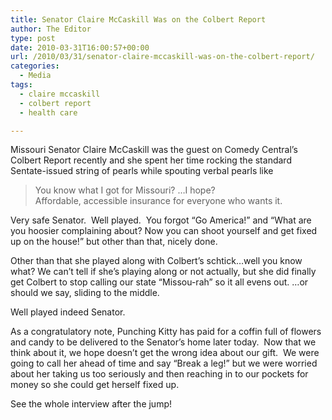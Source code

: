 ```yaml
---
title: Senator Claire McCaskill Was on the Colbert Report
author: The Editor
type: post
date: 2010-03-31T16:00:57+00:00
url: /2010/03/31/senator-claire-mccaskill-was-on-the-colbert-report/
categories:
  - Media
tags:
  - claire mccaskill
  - colbert report
  - health care

---
```

Missouri Senator Claire McCaskill was the guest on Comedy Central&#8217;s Colbert Report recently and she spent her time rocking the standard Sentate-issued string of pearls while spouting verbal pearls like

> You know what I got for Missouri? &#8230;I hope? Affordable, accessible insurance for everyone who wants it.

Very safe Senator.  Well played.  You forgot &#8220;Go America!&#8221; and &#8220;What are you hoosier complaining about? Now you can shoot yourself and get fixed up on the house!&#8221; but other than that, nicely done.

Other than that she played along with Colbert&#8217;s schtick&#8230;well you know what? We can&#8217;t tell if she&#8217;s playing along or not actually, but she did finally get Colbert to stop calling our state &#8220;Missou-rah&#8221; so it all evens out. &#8230;or should we say, sliding to the middle.

Well played indeed Senator.

As a congratulatory note, Punching Kitty has paid for a coffin full of flowers and candy to be delivered to the Senator&#8217;s home later today.  Now that we think about it, we hope doesn&#8217;t get the wrong idea about our gift.  We were going to call her ahead of time and say &#8220;Break a leg!&#8221; but we were worried about her taking us too seriously and then reaching in to our pockets for money so she could get herself fixed up.

See the whole interview after the jump!

<!--more-->